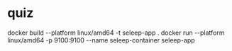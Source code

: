 # quiz
docker build --platform linux/amd64 -t seleep-app .
docker run --platform linux/amd64 -p 9100:9100 --name seleep-container seleep-app